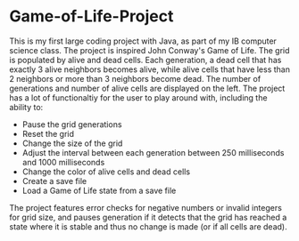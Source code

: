 # Game-of-Life-Project

This is my first large coding project with Java, as part of my IB computer science class. The project is inspired John Conway's Game of Life. The grid is populated by alive and dead cells. Each generation, a dead cell that has exactly 3 alive neighbors becomes alive, while alive cells that have less than 2 neighbors or more than 3 neighbors become dead. The number of generations and number of alive cells are displayed on the left. The project has a lot of functionaltiy for the user to play around with, including the ability to:

- Pause the grid generations
- Reset the grid
- Change the size of the grid
- Adjust the interval between each generation between 250 milliseconds and 1000 milliseconds
- Change the color of alive cells and dead cells
- Create a save file
- Load a Game of Life state from a save file

The project features error checks for negative numbers or invalid integers for grid size, and pauses generation if it detects that the grid has reached a state where it is stable and thus no change is made (or if all cells are dead).
